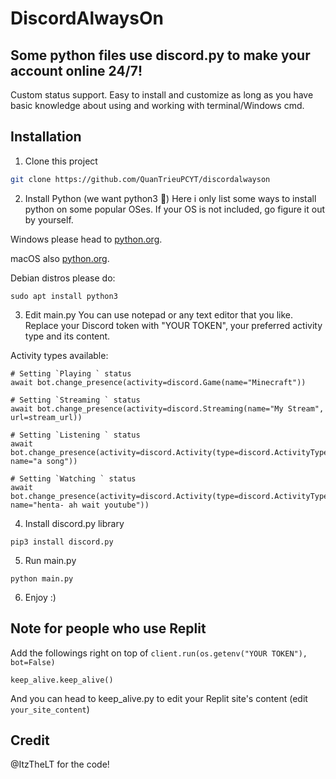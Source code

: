# DiscordAlwaysOn
## Some python files use discord.py to make your account online 24/7!
Custom status support. Easy to install and customize as long as you have basic knowledge about using and working with terminal/Windows cmd.
## Installation
1. Clone this project
```bash
git clone https://github.com/QuanTrieuPCYT/discordalwayson
```
2. Install Python (we want python3 🐧)
Here i only list some ways to install python on some popular OSes. If your OS is not included, go figure it out by yourself.

Windows please head to <a href="https://www.python.org/downloads/windows">python.org</a>.

macOS also <a href="https://www.python.org/downloads/mac-osx">python.org</a>.

Debian distros please do:
```
sudo apt install python3
```
3. Edit main.py
You can use notepad or any text editor that you like. Replace your Discord token with "YOUR TOKEN", your preferred activity type and its content.

Activity types available:
```
# Setting `Playing ` status
await bot.change_presence(activity=discord.Game(name="Minecraft"))

# Setting `Streaming ` status
await bot.change_presence(activity=discord.Streaming(name="My Stream", url=stream_url))

# Setting `Listening ` status
await bot.change_presence(activity=discord.Activity(type=discord.ActivityType.listening, name="a song"))

# Setting `Watching ` status
await bot.change_presence(activity=discord.Activity(type=discord.ActivityType.watching, name="henta- ah wait youtube"))
```
4. Install discord.py library
```
pip3 install discord.py
```
5. Run main.py
```
python main.py
```
6. Enjoy :)
## Note for people who use Replit
Add the followings right on top of `client.run(os.getenv("YOUR TOKEN"), bot=False)`
```
keep_alive.keep_alive()
```
And you can head to keep_alive.py to edit your Replit site's content (edit `your_site_content`)

## Credit
@ItzTheLT for the code!
